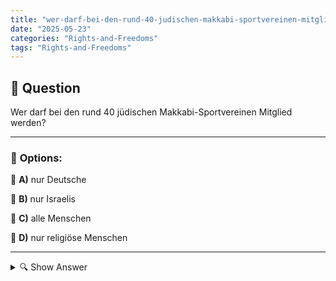 ```yaml
---
title: "wer-darf-bei-den-rund-40-judischen-makkabi-sportvereinen-mitglied-werden"
date: "2025-05-23"
categories: "Rights-and-Freedoms"
tags: "Rights-and-Freedoms"
---
```


## 📌 **Question**

Wer darf bei den rund 40 jüdischen Makkabi-Sportvereinen Mitglied werden?



---

### 📝 **Options:**

🔘 **A)** nur Deutsche

🔘 **B)** nur Israelis

🔘 **C)** alle Menschen

🔘 **D)** nur religiöse Menschen

---

<details>
  <summary>🔍 Show Answer</summary>

  <p>
💡  <b>Correct Answer:</b>  c
  </p>
  <p>
    📖<b>Explanation:</b>
    Die Makkabi-Sportvereine sind eine internationale Bewegung, die jüdische Werte und Kultur durch Sport fördert. Ursprünglich in jüdischen Gemeinden gegründet, bieten diese Vereine eine Plattform für sportliche Aktivitäten und interkulturellen Austausch. Der Gedanke der Inklusion und des gegenseitigen Respekts ist zentral, und die Mitgliedschaft steht häufig allen Interessierten offen, unabhängig von Herkunft oder Religion. Diese Vereine fördern Gemeinschaft und bieten ein Umfeld, das Vielfalt begrüßt und Chancengleichheit im Sport für alle Menschen schafft. Daher ist oft Antwort "c: alle Menschen" korrekt.
  </p>
</details>
